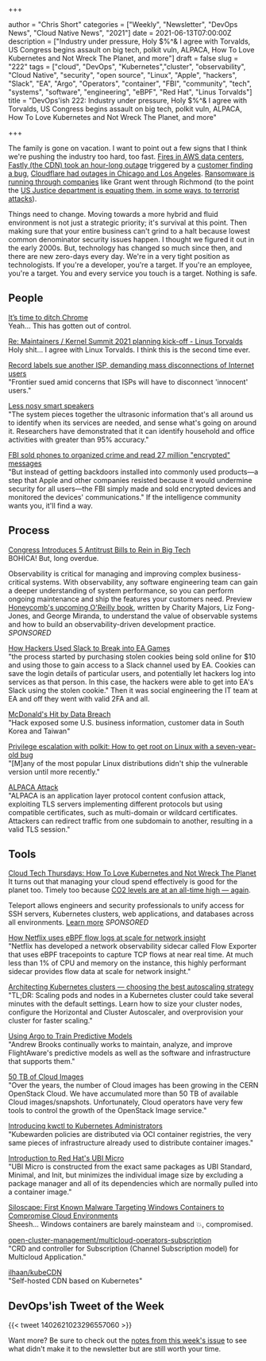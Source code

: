 +++

author = "Chris Short"
categories = ["Weekly", "Newsletter", "DevOps News", "Cloud Native News", "2021"]
date = 2021-06-13T07:00:00Z
description = ["Industry under pressure, Holy $%^& I agree with Torvalds, US Congress begins assault on big tech, polkit vuln, ALPACA, How To Love Kubernetes and Not Wreck The Planet, and more"]
draft = false
slug = "222"
tags = ["cloud", "DevOps", "Kubernetes","cluster", "observability", "Cloud Native", "security", "open source", "Linux", "Apple", "hackers", "Slack", "EA", "Argo", "Operators", "container", "FBI", "community", "tech", "systems", "software", "engineering", "eBPF", "Red Hat", "Linus Torvalds"]
title = "DevOps'ish 222: Industry under pressure, Holy $%^& I agree with Torvalds, US Congress begins assault on big tech, polkit vuln, ALPACA, How To Love Kubernetes and Not Wreck The Planet, and more"

+++

The family is gone on vacation. I want to point out a few signs that I think we're pushing the industry too hard, too fast. [Fires in AWS data centers](https://twitter.com/QuinnyPig/status/1403100781646028808), [Fastly (the CDN) took an hour-long outage](https://techcrunch.com/2021/06/08/numerous-popular-websites-are-facing-an-outage/) triggered by a [customer finding a bug](https://www.theguardian.com/technology/2021/jun/09/fastly-says-single-customer-triggered-bug-that-caused-mass-outage), [Cloudflare had outages in Chicago and Los Angeles](https://www.cloudflarestatus.com/incidents/0cvlzpvwg251). [Ransomware is running through companies](https://www.washingtonpost.com/technology/2021/07/08/ransomware-human-impact/) like Grant went through Richmond (to the point the [US Justice department is equating them, in some ways, to terrorist attacks](https://www.latimes.com/business/technology/story/2021-06-03/ransomware-targeted-by-justice-department-as-attacks-flourish)).

Things need to change. Moving towards a more hybrid and fluid environment is not just a strategic priority; it's survival at this point. Then making sure that your entire business can't grind to a halt because lowest common denominator security issues happen. I thought we figured it out in the early 2000s. But, technology has changed so much since then, and there are new zero-days every day. We're in a very tight position as technologists. If you're a developer, you're a target. If you're an employee, you're a target. You and every service you touch is a target. Nothing is safe.

## People

[It’s time to ditch Chrome](https://www.wired.co.uk/article/google-chrome-browser-data)  
Yeah... This has gotten out of control.

[Re: Maintainers / Kernel Summit 2021 planning kick-off - Linus Torvalds](https://lore.kernel.org/ksummit/CAHk-=wiB6FJknDC5PMfpkg4gZrbSuC3d391VyReM4Wb0+JYXXA@mail.gmail.com/)  
Holy shit... I agree with Linux Torvalds. I think this is the second time ever.

[Record labels sue another ISP, demanding mass disconnections of Internet users](https://arstechnica.com/tech-policy/2021/06/record-labels-sue-another-isp-demanding-mass-disconnections-of-internet-users/)  
"Frontier sued amid concerns that ISPs will have to disconnect 'innocent' users."

[Less nosy smart speakers](https://news.engin.umich.edu/2021/06/less-nosy-smart-speakers/)  
"The system pieces together the ultrasonic information that's all around us to identify when its services are needed, and sense what's going on around it. Researchers have demonstrated that it can identify household and office activities with greater than 95% accuracy."

[FBI sold phones to organized crime and read 27 million "encrypted" messages](https://arstechnica.com/tech-policy/2021/06/fbi-sold-phones-to-organized-crime-and-read-27-million-encrypted-messages/)  
"But instead of getting backdoors installed into commonly used products—a step that Apple and other companies resisted because it would undermine security for all users—the FBI simply made and sold encrypted devices and monitored the devices' communications." If the intelligence community wants you, it'll find a way.

## Process

[Congress Introduces 5 Antitrust Bills to Rein in Big Tech](https://www.businessinsider.com/congress-big-tech-bills-facebook-google-apple-amazon-antitrust-2021-6)  
BOHICA! But, long overdue.

Observability is critical for managing and improving complex business-critical systems. With observability, any software engineering team can gain a deeper understanding of system performance, so you can perform ongoing maintenance and ship the features your customers need. Preview [Honeycomb's upcoming O'Reilly book](https://info.honeycomb.io/observability-engineering-oreilly-book-preview-0?&utm_source=devopsish&utm_medium=newsletter&utm_campaign=ad&utm_content=devopsish&utm_adgroup), written by Charity Majors, Liz Fong-Jones, and George Miranda, to understand the value of observable systems and how to build an observability-driven development practice. *SPONSORED*

[How Hackers Used Slack to Break into EA Games](https://www.vice.com/en/article/7kvkqb/how-ea-games-was-hacked-slack)  
"the process started by purchasing stolen cookies being sold online for $10 and using those to gain access to a Slack channel used by EA. Cookies can save the login details of particular users, and potentially let hackers log into services as that person. In this case, the hackers were able to get into EA's Slack using the stolen cookie." Then it was social engineering the IT team at EA and off they went with valid 2FA and all.

[McDonald's Hit by Data Breach](https://www.wsj.com/articles/mcdonalds-hit-by-data-breach-in-south-korea-taiwan-11623412800)  
"Hack exposed some U.S. business information, customer data in South Korea and Taiwan"

[Privilege escalation with polkit: How to get root on Linux with a seven-year-old bug](https://github.blog/2021-06-10-privilege-escalation-polkit-root-on-linux-with-bug/)  
"[M]any of the most popular Linux distributions didn't ship the vulnerable version until more recently."

[ALPACA Attack](https://alpaca-attack.com/)  
"ALPACA is an application layer protocol content confusion attack, exploiting TLS servers implementing different protocols but using compatible certificates, such as multi-domain or wildcard certificates. Attackers can redirect traffic from one subdomain to another, resulting in a valid TLS session."

## Tools

[Cloud Tech Thursdays: How To Love Kubernetes and Not Wreck The Planet](https://www.youtube.com/watch?v=QlW6quAzupU)  
It turns out that managing your cloud spend effectively is good for the planet too. Timely too because [CO2 levels are at an all-time high — again](https://www.theverge.com/2021/6/7/22522736/carbon-dioxide-co2-record-climate-change).

Teleport allows engineers and security professionals to unify access for SSH servers, Kubernetes clusters, web applications, and databases across all environments. [Learn more](https://goteleport.com/?utm_source=newsletter&utm_medium=email&utm_campaign=devopsish_222) *SPONSORED*

[How Netflix uses eBPF flow logs at scale for network insight](https://netflixtechblog.com/how-netflix-uses-ebpf-flow-logs-at-scale-for-network-insight-e3ea997dca96)  
"Netflix has developed a network observability sidecar called Flow Exporter that uses eBPF tracepoints to capture TCP flows at near real time. At much less than 1% of CPU and memory on the instance, this highly performant sidecar provides flow data at scale for network insight."

[Architecting Kubernetes clusters — choosing the best autoscaling strategy](https://learnk8s.io/kubernetes-autoscaling-strategies)  
"TL;DR: Scaling pods and nodes in a Kubernetes cluster could take several minutes with the default settings. Learn how to size your cluster nodes, configure the Horizontal and Cluster Autoscaler, and overprovision your cluster for faster scaling."

[Using Argo to Train Predictive Models](https://flightaware.engineering/using-argo-to-train-predictive-models/)  
"Andrew Brooks continually works to maintain, analyze, and improve FlightAware's predictive models as well as the software and infrastructure that supports them."

[50 TB of Cloud Images](https://techblog.web.cern.ch/techblog/post/50tb-of-cloud-images/)  
"Over the years, the number of Cloud images has been growing in the CERN OpenStack Cloud. We have accumulated more than 50 TB of available Cloud images/snapshots. Unfortunately, Cloud operators have very few tools to control the growth of the OpenStack Image service."

[Introducing kwctl to Kubernetes Administrators](https://www.kubewarden.io/blog/2021/06/kwctl-intro-for-kubernetes-administrators/)  
"Kubewarden policies are distributed via OCI container registries, the very same pieces of infrastructure already used to distribute container images."

[Introduction to Red Hat's UBI Micro](https://www.redhat.com/en/blog/introduction-ubi-micro)  
"UBI Micro is constructed from the exact same packages as UBI Standard, Minimal, and Init, but minimizes the individual image size by excluding a package manager and all of its dependencies which are normally pulled into a container image."

[Siloscape: First Known Malware Targeting Windows Containers to Compromise Cloud Environments](https://unit42.paloaltonetworks.com/siloscape/)  
Sheesh... Windows containers are barely mainsteam and 💥, compromised.

[open-cluster-management/multicloud-operators-subscription](https://github.com/open-cluster-management/multicloud-operators-subscription)  
"CRD and controller for Subscription (Channel Subscription model) for Multicloud Application."

[ilhaan/kubeCDN](https://github.com/ilhaan/kubeCDN)  
"Self-hosted CDN based on Kubernetes"

## DevOps'ish Tweet of the Week

{{< tweet 1402621023296557060 >}}

Want more? Be sure to check out the [notes from this week's issue](https://devopsish.com/222/notes/) to see what didn't make it to the newsletter but are still worth your time.
